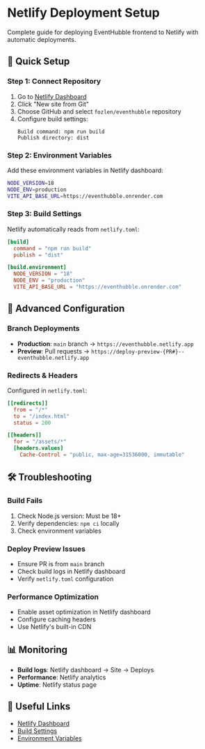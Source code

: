 # Netlify Deployment Setup

Complete guide for deploying EventHubble frontend to Netlify with automatic deployments.

## 🚀 Quick Setup

### Step 1: Connect Repository
1. Go to [Netlify Dashboard](https://app.netlify.com/)
2. Click "New site from Git"
3. Choose GitHub and select `fozlen/eventhubble` repository
4. Configure build settings:
   ```
   Build command: npm run build
   Publish directory: dist
   ```

### Step 2: Environment Variables
Add these environment variables in Netlify dashboard:

```bash
NODE_VERSION=18
NODE_ENV=production
VITE_API_BASE_URL=https://eventhubble.onrender.com
```

### Step 3: Build Settings
Netlify automatically reads from `netlify.toml`:

```toml
[build]
  command = "npm run build"
  publish = "dist"

[build.environment]
  NODE_VERSION = "18"
  NODE_ENV = "production"
  VITE_API_BASE_URL = "https://eventhubble.onrender.com"
```

## 🔧 Advanced Configuration

### Branch Deployments
- **Production**: `main` branch → `https://eventhubble.netlify.app`
- **Preview**: Pull requests → `https://deploy-preview-{PR#}--eventhubble.netlify.app`

### Redirects & Headers
Configured in `netlify.toml`:

```toml
[[redirects]]
  from = "/*"
  to = "/index.html"
  status = 200

[[headers]]
  for = "/assets/*"
  [headers.values]
    Cache-Control = "public, max-age=31536000, immutable"
```

## 🛠️ Troubleshooting

### Build Fails
1. Check Node.js version: Must be 18+
2. Verify dependencies: `npm ci` locally
3. Check environment variables

### Deploy Preview Issues
- Ensure PR is from `main` branch
- Check build logs in Netlify dashboard
- Verify `netlify.toml` configuration

### Performance Optimization
- Enable asset optimization in Netlify dashboard
- Configure caching headers
- Use Netlify's built-in CDN

## 📊 Monitoring

- **Build logs**: Netlify dashboard → Site → Deploys
- **Performance**: Netlify analytics
- **Uptime**: Netlify status page

## 🔗 Useful Links

- [Netlify Dashboard](https://app.netlify.com/)
- [Build Settings](https://docs.netlify.com/configure-builds/overview/)
- [Environment Variables](https://docs.netlify.com/environment-variables/overview/) 